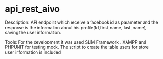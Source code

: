 # api_rest_aivo
Description:
API endpoint which receive a facebook id as parameter and the response is the information about his profile(Id,first_name, last_name), saving the user information.

Tools:
For the development it was used SLIM Framework , XAMPP  and PHPUNIT for testing mock. 
The script to create the table users for store user information is included

 

